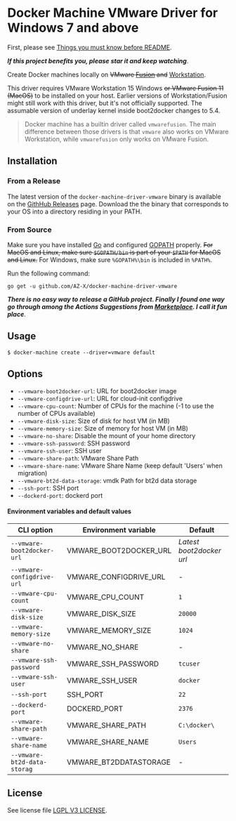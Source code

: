 # Docker Machine VMware Driver for Windows 7 and above

First, please see [Things you must know before README](https://github.com/AZ-X/docker-machine-driver-vmware/issues/1).

***If this project benefits you, please star it and keep watching***. 

Create Docker machines locally on ~~VMware [Fusion](https://www.vmware.com/products/fusion)
and~~ [Workstation](https://www.vmware.com/products/workstation).

This driver requires VMware Workstation 15 Windows ~~or VMware Fusion 11 (MacOS)~~ to be installed on your host. Earlier versions of Workstation/Fusion might still work
with this driver, but it's not officially supported. The assumable version of underlay kernel inside boot2docker changes to 5.4.

>
> Docker machine has a builtin driver called `vmwarefusion`. The main difference between
> those drivers is that `vmware` also works on VMware Workstation, while `vmwarefusion` only
> works on VMware Fusion.


## Installation

### From a Release

The latest version of the `docker-machine-driver-vmware` binary is available on the
[GithHub Releases](https://github.com/AZ-X/docker-machine-driver-vmware/releases) page.
Download the the binary that corresponds to your OS into a directory residing in your PATH.



### From Source

Make sure you have installed [Go](http://www.golang.org) and configured [GOPATH](http://golang.org/doc/code.html#GOPATH)
properly. ~~For MacOS and Linux, make sure `$GOPATH/bin` is part of your `$PATH` for MacOS and Linux.~~
For Windows, make sure `%GOPATH%\bin` is included in `%PATH%`.

Run the following command:

```shell
go get -u github.com/AZ-X/docker-machine-driver-vmware
```
***There is no easy way to release a GitHub project. Finally I found one way go through among the Actions Suggestions from [Marketplace](https://github.com/marketplace?type=actions). I call it fun place***.

## Usage

```shell
$ docker-machine create --driver=vmware default
```


## Options

- `--vmware-boot2docker-url`: URL for boot2docker image
- `--vmware-configdrive-url`: URL for cloud-init configdrive
- `--vmware-cpu-count`: Number of CPUs for the machine (-1 to use the number of CPUs available)
- `--vmware-disk-size`: Size of disk for host VM (in MB)
- `--vmware-memory-size`: Size of memory for host VM (in MB)
- `--vmware-no-share`: Disable the mount of your home directory
- `--vmware-ssh-password`: SSH password
- `--vmware-ssh-user`: SSH user
- `--vmware-share-path`: VMware Share Path
- `--vmware-share-name`: VMware Share Name (keep default 'Users' when migration)
- `--vmware-bt2d-data-storage`: vmdk Path for bt2d data storage
- `--ssh-port`: SSH port
- `--dockerd-port`: dockerd port

#### Environment variables and default values

| CLI option                 | Environment variable   | Default                  |
|----------------------------|------------------------|--------------------------|
| `--vmware-boot2docker-url` | VMWARE_BOOT2DOCKER_URL | *Latest boot2docker url* |
| `--vmware-configdrive-url` | VMWARE_CONFIGDRIVE_URL | -                        |
| `--vmware-cpu-count`       | VMWARE_CPU_COUNT       | `1`                      |
| `--vmware-disk-size`       | VMWARE_DISK_SIZE       | `20000`                  |
| `--vmware-memory-size`     | VMWARE_MEMORY_SIZE     | `1024`                   |
| `--vmware-no-share`        | VMWARE_NO_SHARE        | -                        |
| `--vmware-ssh-password`    | VMWARE_SSH_PASSWORD    | `tcuser`                 |
| `--vmware-ssh-user`        | VMWARE_SSH_USER        | `docker`                 |
| `--ssh-port`        | SSH_PORT        | `22`                 |
| `--dockerd-port`        | DOCKERD_PORT        | `2376`                 |
| `--vmware-share-path`        | VMWARE_SHARE_PATH        | `C:\docker\`                 |
| `--vmware-share-name`        | VMWARE_SHARE_NAME        | `Users`                 |
| `--vmware-bt2d-data-storag`        | VMWARE_BT2DDATASTORAGE        | -                 |


## License

See license file [LGPL V3 LICENSE](https://github.com/AZ-X/docker-machine-driver-vmware/blob/master/LICENSE "LICENSE").
